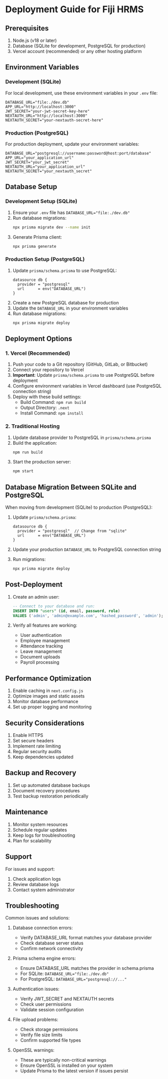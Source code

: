# Deployment Guide for Fiji HRMS

## Prerequisites

1. Node.js (v18 or later)
2. Database (SQLite for development, PostgreSQL for production)
3. Vercel account (recommended) or any other hosting platform

## Environment Variables

### Development (SQLite)
For local development, use these environment variables in your `.env` file:

```env
DATABASE_URL="file:./dev.db"
APP_URL="http://localhost:3000"
JWT_SECRET="your-jwt-secret-key-here"
NEXTAUTH_URL="http://localhost:3000"
NEXTAUTH_SECRET="your-nextauth-secret-here"
```

### Production (PostgreSQL)
For production deployment, update your environment variables:

```env
DATABASE_URL="postgresql://username:password@host:port/database"
APP_URL="your_application_url"
JWT_SECRET="your_jwt_secret"
NEXTAUTH_URL="your_application_url"
NEXTAUTH_SECRET="your_nextauth_secret"
```

## Database Setup

### Development Setup (SQLite)
1. Ensure your `.env` file has `DATABASE_URL="file:./dev.db"`
2. Run database migrations:
   ```bash
   npx prisma migrate dev --name init
   ```
3. Generate Prisma client:
   ```bash
   npx prisma generate
   ```

### Production Setup (PostgreSQL)
1. Update `prisma/schema.prisma` to use PostgreSQL:
   ```prisma
   datasource db {
     provider = "postgresql"
     url      = env("DATABASE_URL")
   }
   ```
2. Create a new PostgreSQL database for production
3. Update the `DATABASE_URL` in your environment variables
4. Run database migrations:
   ```bash
   npx prisma migrate deploy
   ```

## Deployment Options

### 1. Vercel (Recommended)

1. Push your code to a Git repository (GitHub, GitLab, or Bitbucket)
2. Connect your repository to Vercel
3. **Important**: Update `prisma/schema.prisma` to use PostgreSQL before deployment
4. Configure environment variables in Vercel dashboard (use PostgreSQL connection string)
5. Deploy with these build settings:
   - Build Command: `npm run build`
   - Output Directory: `.next`
   - Install Command: `npm install`

### 2. Traditional Hosting

1. Update database provider to PostgreSQL in `prisma/schema.prisma`
2. Build the application:
   ```bash
   npm run build
   ```
3. Start the production server:
   ```bash
   npm start
   ```

## Database Migration Between SQLite and PostgreSQL

When moving from development (SQLite) to production (PostgreSQL):

1. Update `prisma/schema.prisma`:
   ```prisma
   datasource db {
     provider = "postgresql"  // Change from "sqlite"
     url      = env("DATABASE_URL")
   }
   ```

2. Update your production `DATABASE_URL` to PostgreSQL connection string

3. Run migrations:
   ```bash
   npx prisma migrate deploy
   ```

## Post-Deployment

1. Create an admin user:
   ```sql
   -- Connect to your database and run:
   INSERT INTO "users" (id, email, password, role)
   VALUES ('admin', 'admin@example.com', 'hashed_password', 'admin');
   ```

2. Verify all features are working:
   - User authentication
   - Employee management
   - Attendance tracking
   - Leave management
   - Document uploads
   - Payroll processing

## Performance Optimization

1. Enable caching in `next.config.js`
2. Optimize images and static assets
3. Monitor database performance
4. Set up proper logging and monitoring

## Security Considerations

1. Enable HTTPS
2. Set secure headers
3. Implement rate limiting
4. Regular security audits
5. Keep dependencies updated

## Backup and Recovery

1. Set up automated database backups
2. Document recovery procedures
3. Test backup restoration periodically

## Maintenance

1. Monitor system resources
2. Schedule regular updates
3. Keep logs for troubleshooting
4. Plan for scalability

## Support

For issues and support:
1. Check application logs
2. Review database logs
3. Contact system administrator

## Troubleshooting

Common issues and solutions:

1. Database connection errors:
   - Verify DATABASE_URL format matches your database provider
   - Check database server status
   - Confirm network connectivity

2. Prisma schema engine errors:
   - Ensure DATABASE_URL matches the provider in schema.prisma
   - For SQLite: `DATABASE_URL="file:./dev.db"`
   - For PostgreSQL: `DATABASE_URL="postgresql://..."`

3. Authentication issues:
   - Verify JWT_SECRET and NEXTAUTH secrets
   - Check user permissions
   - Validate session configuration

4. File upload problems:
   - Check storage permissions
   - Verify file size limits
   - Confirm supported file types

5. OpenSSL warnings:
   - These are typically non-critical warnings
   - Ensure OpenSSL is installed on your system
   - Update Prisma to the latest version if issues persist